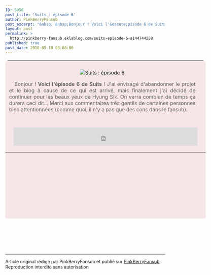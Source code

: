 ```yaml
---
ID: 6956
post_title: 'Suits : épisode 6'
author: PinkBerryFansub
post_excerpt: "&nbsp; &nbsp;Bonjour ! Voici l'&eacute;pisode 6 de Suits &nbsp;! J'ai envisag&eacute; d'abandonner le projet et le blog &agrave; cause de ce qui est arriv&eacute;, mais finalement j'ai d&eacute;cid&eacute; de continuer pour les beaux yeux de Hyung Sik. On verra combien de temps &ccedil;a durera ceci dit... Merci aux commentaires tr&egrave;s gentils de..."
layout: post
permalink: >
  http://pinkberry-fansub.eklablog.com/suits-episode-6-a144744258
published: true
post_date: 2018-05-18 08:08:00
---
```

<table style="border-collapse: collapse; width: 632px; background-color: #f6e6e7; color: #666666; border-radius: 10px 10px 0px 0px;" height="498">
<tbody>
<tr>
<td style="padding: 12px; text-align: center;">
<p style="text-align: center;"><a href="http://pinkberry-fansub.eklablog.com/suits-06-16-a144362350"><img src="https://united-subs.dearclouds.com/wp-content/uploads/2018/05/46c22a27c3a27b85df0c830fe7d64d0f.jpg" alt="Suits : &eacute;pisode 6"/></a></p>
<p style="text-align: justify;">&nbsp; &nbsp;Bonjour ! <strong>Voici l'&eacute;pisode 6 de Suits</strong>&nbsp;! J'ai envisag&eacute; d'abandonner le projet et le blog &agrave; cause de ce qui est arriv&eacute;, mais finalement j'ai d&eacute;cid&eacute; de continuer pour les beaux yeux de Hyung Sik. On verra combien de temps &ccedil;a durera ceci dit... Merci aux commentaires tr&egrave;s gentils de certaines personnes bien attentionn&eacute;es (comme quoi, il n'y a pas que des cons dans le fansub).</p>
</td>
<td style="text-align: center;">&nbsp;</td>
</tr>
<tr>
<td style="text-align: center;" colspan="2">
<p><iframe src="https://www.youtube.com/embed/n5t0wpWJzkw?autohide=0&amp;theme=light&amp;hd=1&amp;modestbranding=1&amp;rel=0&amp;showinfo=0&amp;showsearch=0&amp;wmode=transparent&amp;autoplay=0" frameborder="no" width="580" height="58"></iframe></p>
</td>
</tr>
</tbody>
</table>
<p style="text-align: center;">&nbsp;</p><br /><br /><br /><hr />Article original rédigé par PinkBerryFansub et publié sur <a href="http://pinkberry-fansub.eklablog.com/">PinkBerryFansub</a> <br /> Reproduction interdite sans autorisation